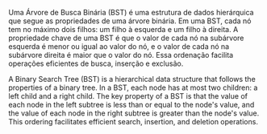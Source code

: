 Uma Árvore de Busca Binária (BST) é uma estrutura de dados hierárquica que segue as propriedades de uma árvore binária. Em uma BST, cada nó tem no máximo dois filhos: um filho à esquerda e um filho à direita. A propriedade chave de uma BST é que o valor de cada nó na subárvore esquerda é menor ou igual ao valor do nó, e o valor de cada nó na subárvore direita é maior que o valor do nó. Essa ordenação facilita operações eficientes de busca, inserção e exclusão.

A Binary Search Tree (BST) is a hierarchical data structure that follows the properties of a binary tree. In a BST, each node has at most two children: a left child and a right child. The key property of a BST is that the value of each node in the left subtree is less than or equal to the node's value, and the value of each node in the right subtree is greater than the node's value. This ordering facilitates efficient search, insertion, and deletion operations.
